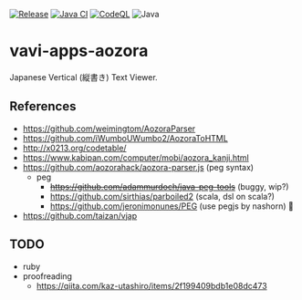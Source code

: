 [![Release](https://jitpack.io/v/umjammer/vavi-apps-aozora.svg)](https://jitpack.io/#umjammer/vavi-apps-aozora)
[![Java CI](https://github.com/umjammer/vavi-apps-aozora/actions/workflows/maven.yml/badge.svg)](https://github.com/umjammer/vavi-apps-aozora/actions/workflows/maven.yml)
[![CodeQL](https://github.com/umjammer/vavi-apps-aozora/actions/workflows/codeql-analysis.yml/badge.svg)](https://github.com/umjammer/vavi-apps-aozora/actions/workflows/codeql-analysis.yml)
![Java](https://img.shields.io/badge/Java-8-b07219)

# vavi-apps-aozora

Japanese Vertical (縦書き) Text Viewer.

## References

 * https://github.com/weimingtom/AozoraParser
 * https://github.com/iWumboUWumbo2/AozoraToHTML
 * http://x0213.org/codetable/
 * https://www.kabipan.com/computer/mobi/aozora_kanji.html
 * https://github.com/aozorahack/aozora-parser.js (peg syntax)
    * peg
        * ~~https://github.com/adammurdoch/java-peg-tools~~ (buggy, wip?)
        * https://github.com/sirthias/parboiled2 (scala, dsl on scala?)
        * https://github.com/jeronimonunes/PEG (use pegjs by nashorn) 🎯
 * https://github.com/taizan/vjap

## TODO

 * ruby
 * proofreading
   * https://qiita.com/kaz-utashiro/items/2f199409bdb1e08dc473
